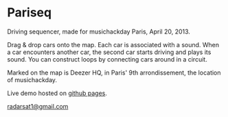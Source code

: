 
Pariseq
=======

Driving sequencer, made for musichackday Paris, April 20, 2013.

Drag & drop cars onto the map.  Each car is associated with a sound.  When
a car encounters another car, the second car starts driving and plays
its sound.  You can construct loops by connecting cars around in a
circuit.

Marked on the map is Deezer HQ, in Paris' 9th arrondissement, the
location of musichackday.

Live demo hosted on [github pages](http://radarsat1.github.io/pariseq/).

radarsat1@gmail.com
